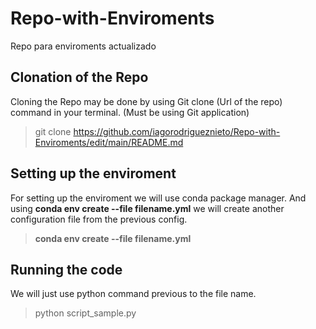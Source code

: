 # Repo-with-Enviroments
Repo para enviroments actualizado

## Clonation of the Repo 
Cloning the Repo may be done by using Git clone (Url of the repo) command in your terminal. (Must be using Git application)
 > git clone https://github.com/iagorodrigueznieto/Repo-with-Enviroments/edit/main/README.md

## Setting up the enviroment
For setting up the enviroment we will use conda package manager. 
And using **conda env create --file filename.yml** we will create another configuration file from the previous config.
 > **conda env create --file filename.yml**

## Running the code
We will just use python command previous to the file name.  
 > python script_sample.py

